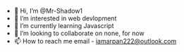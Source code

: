 - 👋 Hi, I’m @Mr-Shadow1
- 👀 I’m interested in web devlopment
- 🌱 I’m currently learning Javascript
- 💞️ I’m looking to collaborate on none, for now
- 📫 How to reach me email - iamarpan222@outlook.com

<!---
Mr-Shadow1/Mr-Shadow1 is a ✨ special ✨ repository because its `README.md` (this file) appears on your GitHub profile.
You can click the Preview link to take a look at your changes.
--->

